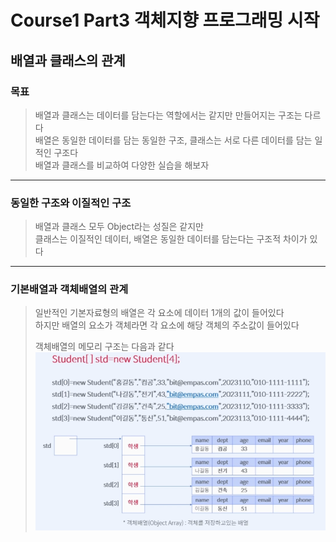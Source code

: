 # Course1 Part3 객체지향 프로그래밍 시작   

## 배열과 클래스의 관계

### 목표
> 배열과 클래스는 데이터를 담는다는 역할에서는 같지만 만들어지는 구조는 다르다   
> 배열은 동일한 데이터를 담는 동일한 구조, 클래스는 서로 다른 데이터를 담는 일적인 구조다   
> 배열과 클래스를 비교하여 다양한 실습을 해보자
---

### 동일한 구조와 이질적인 구조
> 배열과 클래스 모두 Object라는 성질은 같지만   
> 클래스는 이질적인 데이터, 배열은 동일한 데이터를 담는다는 구조적 차이가 있다


---

### 기본배열과 객체배열의 관계
> 일반적인 기본자료형의 배열은 각 요소에 데이터 1개의 값이 들어있다   
> 하지만 배열의 요소가 객체라면 각 요소에 해당 객체의 주소값이 들어있다
> 
> 
> 객체배열의 메모리 구조는 다음과 같다
> <img src="../../../../../image/objectArray.png"></img>

